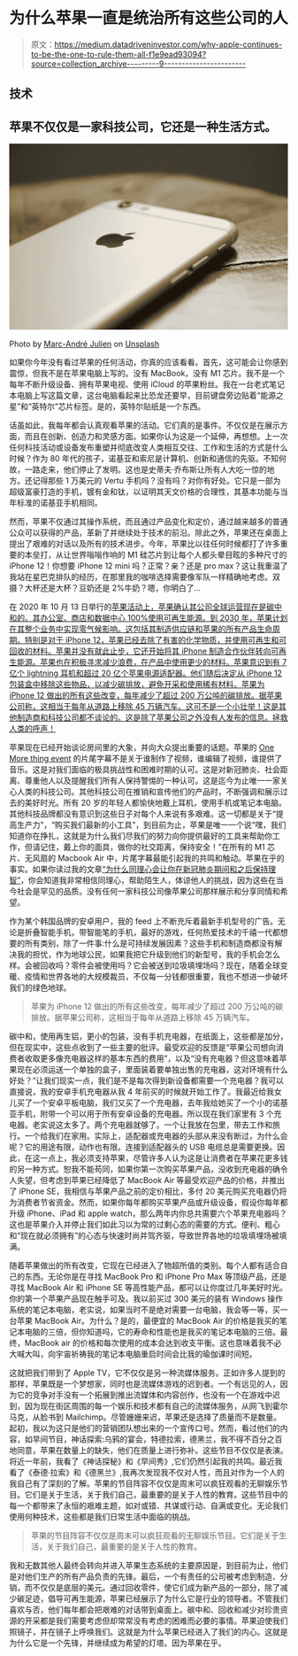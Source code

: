 # 为什么苹果一直是统治所有这些公司的人

> 原文：<https://medium.datadriveninvestor.com/why-apple-continues-to-be-the-one-to-rule-them-all-f1e9ead93094?source=collection_archive---------9----------------------->

## 技术

## 苹果不仅仅是一家科技公司，它还是一种生活方式。

![](img/f218e4b6248f1aa7b9f52c85d167f64a.png)

Photo by [Marc-André Julien](https://unsplash.com/@majulien?utm_source=medium&utm_medium=referral) on [Unsplash](https://unsplash.com?utm_source=medium&utm_medium=referral)

如果你今年没有看过苹果的任何活动，你真的应该看看。首先，这可能会让你感到震惊，但我不是在苹果电脑上写的。没有 MacBook，没有 M1 芯片。我不是一个每年不断升级设备、拥有苹果电视、使用 iCloud 的苹果粉丝。我在一台老式笔记本电脑上写这篇文章，这台电脑看起来比恐龙还要早，目前键盘旁边贴着“能源之星”和“英特尔”芯片标签。是的，英特尔贴纸是一个东西。

话虽如此，我每年都会认真观看苹果的活动。它们真的是事件。不仅仅是在展示方面，而且在创新、创造力和灵感方面。如果你认为这是一个延伸，再想想。上一次任何科技活动或设备发布重塑并彻底改变人类相互交往、工作和生活的方式是什么时候？作为 80 年代的孩子，诺基亚和索尼是计算机、创新和通信的先驱。不知何故，一路走来，他们停止了发明。这也是史蒂夫·乔布斯让所有人大吃一惊的地方。还记得那些 1 万美元的 Vertu 手机吗？没有吗？对你有好处。它只是一部为超级富豪打造的手机，镀有金和钛，以证明其天文价格的合理性，其基本功能与当年标准的诺基亚手机相同。

然而，苹果不仅通过其操作系统，而且通过产品变化和定价，通过越来越多的普通公众可以获得的产品，革新了并继续处于技术的前沿。除此之外，苹果还在桌面上提出了艰难的对话以及所有的技术进步。今年，苹果比以往任何时候都打了许多重要的本垒打，从让世界嗡嗡作响的 M1 硅芯片到让每个人都头晕目眩的多种尺寸的 iPhone 12！你想要 iPhone 12 mini 吗？正常？亲？还是 pro max？这让我重温了我站在星巴克排队的经历，在那里我的咖啡选择需要像军队一样精确地考虑。双摄？大杯还是大杯？豆奶还是 2%牛奶？嗯，你明白了…

在 2020 年 10 月 13 日举行的[苹果活动上，苹果确认其公司全球运营现在是碳中和的。其办公室、商店和数据中心 100%使用可再生能源。到 2030 年，苹果计划在其整个业务中实现零气候影响。这包括其制造供应链和苹果的所有产品生命周期。特别是对于 iPhone 12，苹果已经去除了有害的化学物质，并使用可再生和可回收的材料。苹果并没有就此止步，它还开始将其 iPhone 制造合作伙伴转向可再生能源。苹果也在积极寻求减少浪费，在产品中使用更少的材料。苹果意识到有 7 亿个 lightning 耳机和超过 20 亿个苹果电源适配器。他们随后决定从 iPhone 12 包装盒中移除这些物品，以减少碳排放，避免开采和使用稀有材料。苹果为 iPhone 12 做出的所有这些改变，每年减少了超过 200 万公吨的碳排放。据苹果公司称，这相当于每年从道路上移除 45 万辆汽车。这可不是一个小壮举！这是其他制造商和科技公司都不谈论的。这是除了苹果公司之外没有人发布的信息。拯救人类的呼声！](https://www.youtube.com/watch?v=KR0g-1hnQPA)

苹果现在已经开始谈论房间里的大象，并向大众提出重要的话题。苹果的 [One More thing event](https://www.youtube.com/watch?v=5AwdkGKmZ0I) 的片尾字幕不是关于谁制作了视频，谁编辑了视频，谁提供了音乐。这是对我们面临的极具挑战性和困难时期的认可。这是对新冠肺炎、社会距离、尊重他人以及提醒我们所有人保持警惕的一种认可。这是迄今为止唯一一家关心人类的科技公司。其他科技公司在推销和宣传他们的产品时，不断强调和展示过去的美好时光。所有 20 岁的年轻人都愉快地戴上耳机，使用手机或笔记本电脑。其他科技品牌都没有意识到这些日子对每个人来说有多艰难。这一切都是关于“提高生产力”，“购买我们最新的小工具”，到目前为止，苹果是唯一一个说“嘿，我们知道你在挣扎，这就是为什么我们尽我们的努力向你提供最好的工具来帮助你工作，但请记住，戴上你的面具，做你的社交距离，保持安全！”在所有的 M1 芯片、无风扇的 Macbook Air 中，片尾字幕最能引起我的共鸣和触动。苹果在乎的事实。如果你读过我的文章[“为什么同理心会让你在新冠肺炎期间和之后保持理智”](https://nonggol-darapati.medium.com/why-empathy-will-keep-you-sane-during-and-after-covid-19-a0d35318ac53)，你会知道我非常相信同理心，帮助陌生人，体谅他人的挑战，因为这些在当今社会是罕见的品质。没有任何一家科技公司像苹果公司那样展示和分享同情和希望。

作为某个韩国品牌的安卓用户，我的 feed 上不断充斥着最新手机型号的广告。无论是折叠智能手机，带智能笔的手机，最好的游戏，任何热爱技术的千禧一代都想要的所有类别，除了一件事:什么是可持续发展因素？这些手机和制造商都没有解决我的担忧，作为地球公民，如果我把它升级到他们的新型号，我的手机会怎么样。会被回收吗？零件会被使用吗？它会被送到垃圾填埋场吗？现在，随着全球变暖、疫情和世界各地的大规模裁员，不仅每一分钱都很重要，我也不想进一步破坏我们的绿色地球。

> 苹果为 iPhone 12 做出的所有这些改变，每年减少了超过 200 万公吨的碳排放。据苹果公司称，这相当于每年从道路上移除 45 万辆汽车。

碳中和，使用再生铝，更小的包装，没有手机充电器，在纸面上，这些都是加分，但在现实中，这些点收到了一些主要的批评。最受欢迎的反馈是“苹果公司想向消费者收取更多像充电器这样的基本东西的费用”，以及“没有充电器？但这意味着苹果现在必须运送一个单独的盒子，里面装着要单独出售的充电器，这对环境有什么好处？”让我们现实一点，我们是不是每次得到新设备都需要一个充电器？我可以直接说，我的安卓手机充电器从我 4 年前买的时候就开始工作了。我最近给我女儿买了一个安卓平板电脑，我们又买了一个充电器，去年我给她买了一个小的诺基亚手机，附带一个可以用于所有安卓设备的充电器。所以现在我们家里有 3 个充电器。老实说这太多了。两个充电器就够了。一个让我放在包里，带去工作和旅行。一个给我们在家用。实际上，适配器或充电器的头部从来没有断过，为什么会呢？它的用途有限，动作也有限。连接到适配器头的 USB 电缆总是需要更换。因此，在这一点上，我必须支持苹果，尽管许多人认为这是让消费者在苹果花更多钱的另一种方式。恕我不能苟同，如果你第一次购买苹果产品，没收到充电器的确令人失望，但考虑到苹果已经降低了 MacBook Air 等最受欢迎产品的价格，并推出了 iPhone SE，我相信与苹果产品之前的定价相比，多付 20 美元购买充电器仍将为消费者节省资金。然而，如果你每年都购买苹果产品或升级设备，假设你每年都升级 iPhone、iPad 和 apple watch，那么两年内你总共需要六个苹果充电器吗？这也是苹果介入并停止我们如此习以为常的过剩心态的需要的方式。便利、粗心和“现在就必须拥有”的心态与快速时尚并驾齐驱，导致世界各地的垃圾填埋场被填满。

随着苹果做出的所有改变，它现在已经进入了物超所值的类别。每个人都有适合自己的东西。无论你是在寻找 MacBook Pro 和 iPhone Pro Max 等顶级产品，还是寻找 MacBook Air 和 iPhone SE 等高性能产品，都可以让你度过几年美好时光。你的第一个苹果产品现在触手可及。我以前买过 300 美元的装有 Windows 操作系统的笔记本电脑，老实说，如果当时不是绝对需要一台电脑，我会等一等，买一台苹果 MacBook Air。为什么？是的，最便宜的 MacBook Air 的价格是我买的笔记本电脑的三倍，但你知道吗，它的寿命和性能也是我买的笔记本电脑的三倍。最终，MacBook air 的价格和每次使用的成本会达到收支平衡。这也意味着我不必大喊大叫，向宇宙祈祷我的笔记本电脑重启时间会比我的瑜伽课时间短。

这就把我们带到了 Apple TV，它不仅仅是另一种流媒体服务。正如许多人提到的那样，苹果既是一个梦想家，同时也是流媒体游戏的迟到者。一个有远见的人，因为它的竞争对手没有一个拓展到推出流媒体和内容创作，也没有一个在游戏中迟到，因为现在街区周围的每一个娱乐和技术都有自己的流媒体服务，从网飞到霍尔马克，从脸书到 Mailchimp。尽管姗姗来迟，苹果还是选择了质量而不是数量。起初，我以为这只是他们的营销团队想出来的一个宣传口号。然而，看过他们的内容，如早间节目，神话探索:乌鸦的宴会，特德拉索，德黑兰，我不得不百分之百地同意，苹果在数量上的缺失，他们在质量上进行弥补。这些节目不仅仅是表演。将近一年前，我看了《神话探秘》和《早间秀》,它们仍然引起我的共鸣。最近我看了《泰德·拉索》和《德黑兰》,我再次发现我不仅对人性，而且对作为一个人的我自己有了深刻的了解。苹果的节目阵容不仅仅是周末可以疯狂观看的无聊娱乐节目。它们是关于生活，关于我们自己，最重要的是关于人性的教育。这些节目中的每一个都带来了永恒的艰难主题，如对或错、共谋或行动、自满或变化。无论我们使用何种技术，这些都是我们日常生活中面临的挑战。

> 苹果的节目阵容不仅仅是周末可以疯狂观看的无聊娱乐节目。它们是关于生活，关于我们自己，最重要的是关于人性的教育。

我和无数其他人最终会转向并进入苹果生态系统的主要原因是，到目前为止，他们是对他们生产的所有产品负责的先锋。最后，一个有责任的公司被考虑到制造、分销，而不仅仅是底层的美元。通过回收零件，使它们成为新产品的一部分，除了减少碳足迹，倡导可再生能源，苹果已经展示了为什么它是行业的领导者。不管我们喜欢与否，他们每年都会把艰难的对话带到桌面上。碳中和、回收和减少对珍贵资源的开采都是我们需要考虑但却常常没有考虑的困难而必要的事情。苹果迫使我们照镜子，并在镜子上呼唤我们。这就是为什么苹果已经进入了我们的内心。这就是为什么它是一个先锋，并继续成为希望的灯塔。因为苹果在乎。